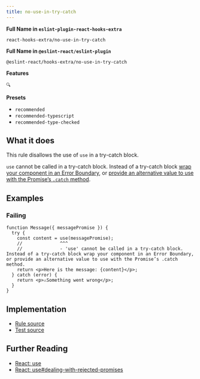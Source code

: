 ```yaml
---
title: no-use-in-try-catch
---
```


**Full Name in `eslint-plugin-react-hooks-extra`**

```plain copy
react-hooks-extra/no-use-in-try-catch
```

**Full Name in `@eslint-react/eslint-plugin`**

```plain copy
@eslint-react/hooks-extra/no-use-in-try-catch
```

**Features**

`🔍`

**Presets**

- `recommended`
- `recommended-typescript`
- `recommended-type-checked`

## What it does

This rule disallows the use of `use` in a try-catch block.

`use` cannot be called in a try-catch block. Instead of a try-catch block [wrap your component in an Error Boundary](https://react.dev/reference/react/use#displaying-an-error-to-users-with-error-boundary), or [provide an alternative value to use with the Promise’s `.catch` method](https://react.dev/reference/react/use#providing-an-alternative-value-with-promise-catch).

## Examples

### Failing

```tsx
function Message({ messagePromise }) {
  try {
    const content = use(messagePromise);
    //              ^^^
    //              - 'use' cannot be called in a try-catch block. Instead of a try-catch block wrap your component in an Error Boundary, or provide an alternative value to use with the Promise’s .catch method.
    return <p>Here is the message: {content}</p>;
  } catch (error) {
    return <p>⚠️Something went wrong</p>;
  }
}
```

## Implementation

- [Rule source](https://github.com/Rel1cx/eslint-react/tree/main/packages/plugins/eslint-plugin-react-hooks-extra/src/rules/no-use-in-try-catch.ts)
- [Test source](https://github.com/Rel1cx/eslint-react/tree/main/packages/plugins/eslint-plugin-react-hooks-extra/src/rules/no-use-in-try-catch.spec.ts)

## Further Reading

- [React: use](https://react.dev/reference/react/use)
- [React: use#dealing-with-rejected-promises](https://react.dev/reference/react/use#dealing-with-rejected-promises)
